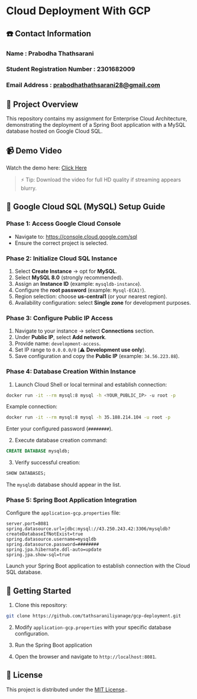 # Cloud Deployment With GCP

## ☎️ Contact Information 
### Name : Prabodha Thathsarani
### Student Registration Number : 2301682009
### Email Address : prabodhathathsarani28@gmail.com


## 📌 Project Overview
This repository contains my assignment for Enterprise Cloud Architecture, demonstrating the deployment of a Spring Boot application with a MySQL database hosted on Google Cloud SQL.


## 📹 Demo Video
Watch the demo here: [Click Here](https://drive.google.com/file/d/1f6E1iepkVv4_7O9j-_uIAH3SU5axd5BO/view?usp=sharing)

> ⚡ Tip: Download the video for full HD quality if streaming appears blurry.


## 🌟 Google Cloud SQL (MySQL) Setup Guide

### Phase 1: Access Google Cloud Console
* Navigate to: https://console.cloud.google.com/sql
* Ensure the correct project is selected.

### Phase 2: Initialize Cloud SQL Instance
1. Select **Create Instance** → opt for **MySQL**.
2. Select **MySQL 8.0** (strongly recommended).
3. Assign an **Instance ID** (example: `mysqldb-instance`).
4. Configure the **root password** (example: `Mysql-ECA1!`).
5. Region selection: choose **us-central1** (or your nearest region).
6. Availability configuration: select **Single zone** for development purposes.

### Phase 3: Configure Public IP Access
1. Navigate to your instance → select **Connections** section.
2. Under **Public IP**, select **Add network**.
3. Provide name: `development-access`.
4. Set IP range to `0.0.0.0/0` (⚠️ **Development use only**).
5. Save configuration and copy the **Public IP** (example: `34.56.223.88`).

### Phase 4: Database Creation Within Instance
1. Launch Cloud Shell or local terminal and establish connection:

```bash
docker run -it --rm mysql:8 mysql -h <YOUR_PUBLIC_IP> -u root -p
```

Example connection:

```bash
docker run -it --rm mysql:8 mysql -h 35.188.214.104 -u root -p
```

Enter your configured password (`########`).

2. Execute database creation command:

```sql
CREATE DATABASE mysqldb;
```

3. Verify successful creation:

```sql
SHOW DATABASES;
```

The `mysqldb` database should appear in the list.


### Phase 5: Spring Boot Application Integration

Configure the `application-gcp.properties` file:

```properties
server.port=8081
spring.datasource.url=jdbc:mysql://43.250.243.42:3306/mysqldb?createDatabaseIfNotExist=true
spring.datasource.username=mysqldb
spring.datasource.password=########
spring.jpa.hibernate.ddl-auto=update
spring.jpa.show-sql=true
```

Launch your Spring Boot application to establish connection with the Cloud SQL database.


## 🚀 Getting Started

1. Clone this repository:

```bash
git clone https://github.com/tathsaraniliyanage/gcp-deployment.git
```

2. Modify `application-gcp.properties` with your specific database configuration.

3. Run the Spring Boot application

4. Open the browser and navigate to `http://localhost:8081`.


## 🔖 License
This project is distributed under the [MIT License](LICENSE).. 



